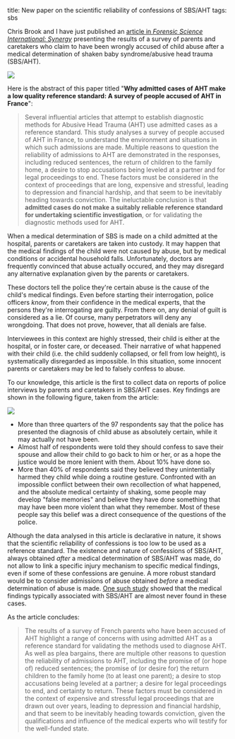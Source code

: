 title: New paper on the scientific reliability of confessions of SBS/AHT
tags: sbs

Chris Brook and I have just published an [article in _Forensic Science International: Synergy_](https://www.sciencedirect.com/science/article/pii/S2589871X22000973) presenting the results of a survey of parents and caretakers who claim to have been wrongly accused of child abuse after a medical determination of shaken baby syndrome/abusive head trauma (SBS/AHT).

[![]({filename}/images/rossant-brook-23.png)]({filename}2023-01-13-confession-paper.md)

<!-- PELICAN_END_SUMMARY -->

Here is the abstract of this paper titled "**Why admitted cases of AHT make a low quality reference standard: A survey of people accused of AHT in France**":

> Several influential articles that attempt to establish diagnostic methods for Abusive Head Trauma (AHT) use admitted cases as a reference standard. This study analyses a survey of people accused of AHT in France, to understand the environment and situations in which such admissions are made. Multiple reasons to question the reliability of admissions to AHT are demonstrated in the responses, including reduced sentences, the return of children to the family home, a desire to stop accusations being leveled at a partner and for legal proceedings to end. These factors must be considered in the context of proceedings that are long, expensive and stressful, leading to depression and financial hardship, and that seem to be inevitably heading towards conviction. The ineluctable conclusion is that **admitted cases do not make a suitably reliable reference standard for undertaking scientific investigation**, or for validating the diagnostic methods used for AHT.

When a medical determination of SBS is made on a child admitted at the hospital, parents or caretakers are taken into custody. It may happen that the medical findings of the child were not caused by abuse, but by medical conditions or accidental household falls. Unfortunately, doctors are frequently convinced that abuse actually occured, and they may disregard any alternative explanation given by the parents or caretakers.

These doctors tell the police they're certain abuse is the cause of the child's medical findings. Even before starting their interrogation, police officers _know_, from their confidence in the medical experts, that the persons they're interrogating are guilty. From there on, any denial of guilt is considered as a lie. Of course, many perpetrators will deny any wrongdoing. That does not prove, however, that all denials are false.

Interviewees in this context are highly stressed, their child is either at the hospital, or in foster care, or deceased. Their narrative of what happened with their child (i.e. the child suddenly collapsed, or fell from low height), is systematically disregarded as impossible. In this situation, some innocent parents or caretakers may be led to falsely confess to abuse.

To our knowledge, this article is the first to collect data on reports of police interviews by parents and caretakers in SBS/AHT cases. Key findings are shown in the following figure, taken from the article:

![](https://ars.els-cdn.com/content/image/1-s2.0-S2589871X22000973-gr1_lrg.jpg)

- More than three quarters of the 97 respondents say that the police has presented the diagnosis of child abuse as absolutely certain, while it may actually not have been.
- Almost half of respondents were told they should confess to save their spouse and allow their child to go back to him or her, or as a hope the justice would be more lenient with them. About 10% have done so.
- More than 40% of respondents said they believed they unintentially harmed they child while doing a routine gesture. Confronted with an impossible conflict between their own recollection of what happened, and the absolute medical certainty of shaking, some people may develop "false memories" and believe they have done something that may have been more violent than what they remember. Most of these people say this belief was a direct consequence of the questions of the police.

Although the data analysed in this article is declarative in nature, it shows that the scientific reliability of confessions is too low to be used as a reference standard. The existence and nature of confessions of SBS/AHT, always obtained *after* a medical determination of SBS/AHT was made, do not allow to link a specific injury mechanism to specific medical findings, even if some of these confessions are genuine. A more robust standard would be to consider admissions of abuse obtained _before_ a medical determination of abuse is made. [One such study](https://journals.plos.org/plosone/article?id=10.1371/journal.pone.0240182) showed that the medical findings typically associated with SBS/AHT are almost never found in these cases.

As the article concludes:

> The results of a survey of French parents who have been accused of AHT highlight a range of concerns with using admitted AHT as a reference standard for validating the methods used to diagnose AHT. As well as plea bargains, there are multiple other reasons to question the reliability of admissions to AHT, including the promise of (or hope of) reduced sentences; the promise of (or desire for) the return children to the family home (to at least one parent); a desire to stop accusations being leveled at a partner; a desire for legal proceedings to end, and certainty to return. These factors must be considered in the context of expensive and stressful legal proceedings that are drawn out over years, leading to depression and financial hardship, and that seem to be inevitably heading towards conviction, given the qualifications and influence of the medical experts who will testify for the well-funded state.

